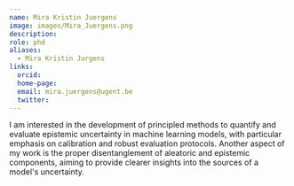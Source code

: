 ```yaml
---
name: Mira Kristin Juergens
image: images/Mira_Juergens.png
description:
role: phd
aliases:
  - Mira Kristin Jurgens
links:
  orcid: 
  home-page: 
  email: mira.juergens@ugent.be
  twitter: 
---
```


I am interested in the development of principled methods to quantify and evaluate epistemic uncertainty in machine learning models, with particular emphasis on calibration and robust evaluation protocols. Another aspect of my work is the proper disentanglement of aleatoric and epistemic components, aiming to provide clearer insights into the sources of a model's uncertainty.
